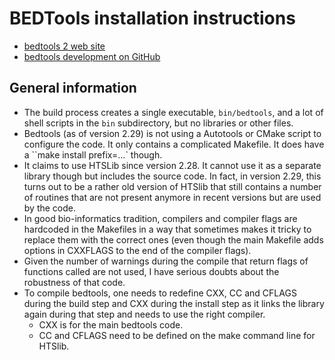 # BEDTools installation instructions

* [bedtools 2 web site](https://bedtools.readthedocs.io/en/latest/)
* [bedtools development on GitHub](https://github.com/arq5x/bedtools2)


## General information

* The build process creates a single executable, `bin/bedtools`, and a lot
  of shell scripts in the `bin` subdirectory, but no libraries or other files.
* Bedtools (as of version 2.29) is not using a Autotools or CMake script to
  configure the code. It only contains a complicated Makefile.
  It does have a ``make install prefix=...` though.
* It claims to use HTSLib since version 2.28. It cannot use it as a separate
  library though but includes the source code. In fact, in version 2.29, 
  this turns out to be a rather old version of HTSlib that still contains
  a number of routines that are not present anymore in recent versions
  but are used by the code.
* In good bio-informatics tradition, compilers and compiler flags are
  hardcoded in the Makefiles in a way that sometimes makes it tricky to
  replace them with the correct ones (even though the main Makefile adds
  options in CXXFLAGS to the end of the compiler flags).
* Given the number of warnings during the compile that return flags of
  functions called are not used, I have serious doubts about the robustness
  of that code.
* To compile bedtools, one needs to redefine CXX, CC and CFLAGS during the
  build step and CXX during the install step as it links the library
  again during that step and needs to use the right compiler.
    * CXX is for the main bedtools code.
    * CC and CFLAGS need to be defined on the make command line for HTSlib.
